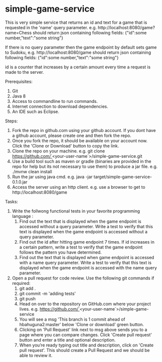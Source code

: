 # simple-game-service

This is very simple service that returns an id and text for a game that is requested in the 'name' query parameter.
e.g. http://localhost:8080/game?name=Chess should return json containing following fields:
{"id":some number,"text":"some string"}

If there is no query parameter then the game endpoint by default sets game to Sudoku, e.g.  http://localhost:8080/game should return json containing following fields:
{"id":some number,"text":"some string"}

id is a counter that increases by a certain amount every time a request is made to the server.

Prerequisites:
1. Git
2. Java 8
3. Access to commandline to run commands.
4. Internet connection to download dependencies.
5. An IDE such as Eclipse.

Steps:
1. Fork the repo in github.com using your github account. If you dont have a github account, please create one and then fork the repo.
2. Once you fork the repo, it should be available on your account now. Click the 'Clone or Download' button to copy the link.
3. Clone the repo on your machine. e.g. git clone https://github.com/`<your-user-name`>/simple-game-service.git
4. Use a build tool such as maven or gradle (binaries are provided in the repo for help but its not necessary to use them) to produce a jar file. e.g. ./mvnw clean install
5. Run the jar using java cmd. e.g. java -jar target/simple-game-service-0.1.0.jar
6. Access the server using an http client. e.g. use a browser to get to http://localhost:8080/game 

Tasks:
1. Write the follwong functional tests in your favorite programming language :
    1. Find out the text that is displayed when the game endpoint is accessed without a query parameter. Write a test to verify that this text is displayed when the game endpoint is accessed without a query parameter.  
    2. Find out the id after hitting game endpoint 7 times. If id increases in a certain pattern, write a test to verify that the game endpoint follows the pattern you have determined.
    3. Find out the text that is displayed when game endpoint is accessed with a name query parameter. Write a test to verify that this text is displayed when the game endpoint is accessed with the name query parameter.
2. Open a pull request for code review. Use the following git commands if required: 
	1. git add .
	2. git commit -m 'adding tests'
	3. git push
	4. Head on over to the repository on GitHub.com where your project lives. e.g. https://github.com/`<your-user-name`>/simple-game-service
	5. You will see a msg 'This branch is 1 commit ahead of hbahuguna2:master' below 'Clone or download' green button.  
	6. Clicking on 'Pull Request' link next to msg above sends you to a page where you can compare changes. Click 'Create pull request' button and enter a title and optional description.
	7. When you’re ready typing out title and description, click on 'Create pull request'. This should create a Pull Request and we should be able to review it.
